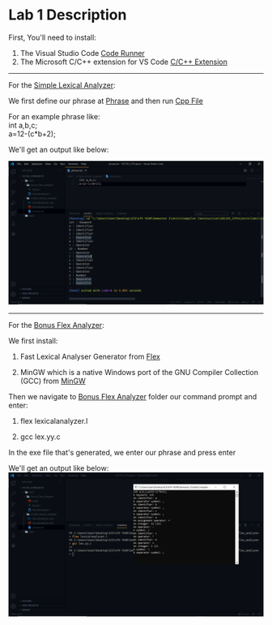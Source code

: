 # Lab 1 Description

First, You'll need to install:</br>

1. The Visual Studio Code [Code Runner](https://marketplace.visualstudio.com/items?itemName=formulahendry.code-runner)
2. The Microsoft C/C++ extension for VS Code [C/C++ Extension](https://marketplace.visualstudio.com/items?itemName=ms-vscode.cpptools)

***

For the [Simple Lexical Analyzer](lab1/simple_lexical_analyzer):
</br>

We first define our phrase at [Phrase](lab1/simple_lexical_analyzer/phrases.txt) and then run [Cpp File](lab1/simple_lexical_analyzer/lexicalanalyzer.cpp)

For an example phrase like: </br> int a,b,c; </br> a=12-(c*b+2);

We'll get an output like below:</br>

![Simple_lexical_analyzer.png](screenshots/simple_lexical_analyzer.png)

***

For the [Bonus Flex Analyzer](lab1/bonus_flex_analyzer):
</br>

We first install:

1. Fast Lexical Analyser Generator from [Flex](https://sourceforge.net/projects/gnuwin32/files/flex/2.5.4a-1/flex-2.5.4a-1.exe/download?use_mirror=liquidtelecom&download=)

2. MinGW which is a native Windows port of the GNU Compiler Collection (GCC) from [MinGW](https://osdn.net/projects/mingw/releases/)

Then we navigate to [Bonus Flex Analyzer](lab1/bonus_flex_analyzer) folder our command prompt and enter:

1. flex lexicalanalyzer.l

2. gcc lex.yy.c

In the exe file that's generated, we enter our phrase and press enter

We'll get an output like below:</br>
    ![Bonus_flex_analyzer.png](screenshots/bonus_flex_analyzer.png)
